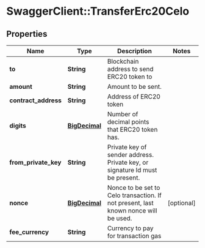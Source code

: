 # SwaggerClient::TransferErc20Celo

## Properties
Name | Type | Description | Notes
------------ | ------------- | ------------- | -------------
**to** | **String** | Blockchain address to send ERC20 token to | 
**amount** | **String** | Amount to be sent. | 
**contract_address** | **String** | Address of ERC20 token | 
**digits** | [**BigDecimal**](BigDecimal.md) | Number of decimal points that ERC20 token has. | 
**from_private_key** | **String** | Private key of sender address. Private key, or signature Id must be present. | 
**nonce** | [**BigDecimal**](BigDecimal.md) | Nonce to be set to Celo transaction. If not present, last known nonce will be used. | [optional] 
**fee_currency** | **String** | Currency to pay for transaction gas | 

